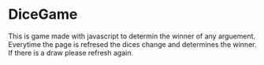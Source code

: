 # DiceGame
This is game made with javascript to determin the winner of any arguement.
Everytime the page is refresed the dices change and determines the winner.
If there is a draw please refresh again.
